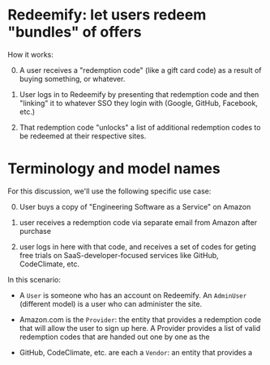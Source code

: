 # Redeemify: let users redeem "bundles" of offers

How it works:

0. A user receives a "redemption code" (like a gift card code) as a
result of buying something, or whatever.

0. User logs in to Redeemify by presenting that redemption code and then
"linking" it to whatever SSO they login with (Google, GitHub, Facebook,
etc.)

0. That redemption code "unlocks" a list of additional redemption codes
to be redeemed at their respective sites.

# Terminology and model names

For this discussion, we'll use the following specific use case:

0. User buys a copy of "Engineering Software as a
Service" on Amazon

0. user receives a redemption code via separate email
from Amazon after purchase

0. user logs in here with that code, and
receives a set of codes for geting free trials on SaaS-developer-focused
services like GitHub, CodeClimate, etc.

In this scenario:

* A `User` is someone who has an account on Redeemify. An `AdminUser`
(different model) is a user who can administer the site.

* Amazon.com is the `Provider`: the entity that provides a redemption
code that will allow the user to sign up here.  A Provider provides a
list of valid redemption codes that are handed out one by one as the 

* GitHub, CodeClimate, etc. are each a `Vendor`: an entity that provides
a 
